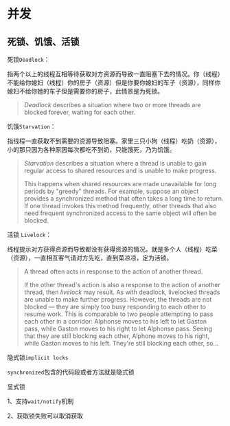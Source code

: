# 并发

## 死锁、饥饿、活锁

死锁`Deadlock`：

​	指两个以上的线程互相等待获取对方资源而导致一直阻塞下去的情况。你（线程）不能给你媳妇（线程）你的房子（资源）但是你要你媳妇的车子（资源），同样你媳妇不给你她的车子但是需要你的房子，此情景是为死锁。

> *Deadlock* describes a situation where two or more threads are blocked forever, waiting for each other. 

饥饿`Starvation`：

​	指线程一直获取不到需要的资源导致阻塞。家里三只小狗（线程）吃奶（资源），小的那只因为各种原因每次都吃不到奶，只能饿死，乃为饥饿。

> *Starvation* describes a situation where a thread is unable to gain regular access to shared resources and is unable to make progress.
>
> This happens when shared resources are made unavailable for long periods by "greedy" threads. For example, suppose an object provides a synchronized method that often takes a long time to return. If one thread invokes this method frequently, other threads that also need frequent synchronized access to the same object will often be blocked.

活锁 `Livelock`：

​	线程提示对方获得资源而导致都没有获得资源的情况。就是多个人（线程）吃菜（资源），一直相互客气请对方先吃，直到菜凉凉，定为活锁。

> A thread often acts in response to the action of another thread. 
>
> If the other thread's action is also a response to the action of another thread, then *livelock* may result. As with deadlock, livelocked threads are unable to make further progress. However, the threads are not blocked — they are simply too busy responding to each other to resume work. This is comparable to two people attempting to pass each other in a corridor: Alphonse moves to his left to let Gaston pass, while Gaston moves to his right to let Alphonse pass. Seeing that they are still blocking each other, Alphone moves to his right, while Gaston moves to his left. They're still blocking each other, so...



隐式锁`implicit locks` 

`synchronized`包含的代码段或者方法就是隐式锁

显式锁

1、支持`wait/notify`机制

2、获取锁失败可以取消获取

